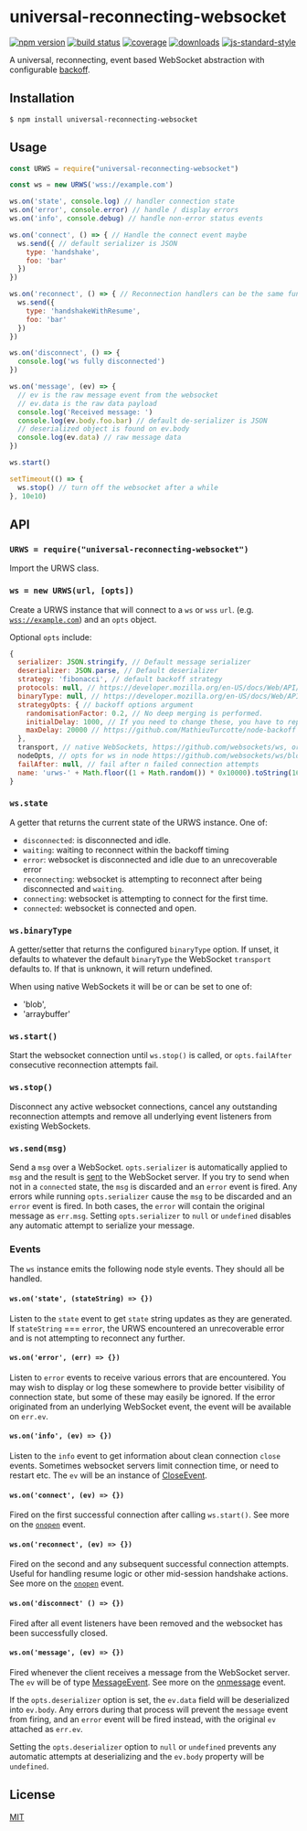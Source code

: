 # universal-reconnecting-websocket
[![npm version][npmimg]][npm] [![build status][travisimg]][travis] [![coverage][coverallsimg]][coveralls]
[![downloads][downloadsimg]][downloads] [![js-standard-style][standardimg]][standard]

A universal, reconnecting, event based WebSocket abstraction with configurable [backoff][backoff].

## Installation

```console
$ npm install universal-reconnecting-websocket
```

## Usage

```js
const URWS = require("universal-reconnecting-websocket")

const ws = new URWS('wss://example.com')

ws.on('state', console.log) // handler connection state
ws.on('error', console.error) // handle / display errors
ws.on('info', console.debug) // handle non-error status events

ws.on('connect', () => { // Handle the connect event maybe
  ws.send({ // default serializer is JSON
    type: 'handshake',
    foo: 'bar'
  })
})

ws.on('reconnect', () => { // Reconnection handlers can be the same function or a separate function
  ws.send({
    type: 'handshakeWithResume',
    foo: 'bar'
  })
})

ws.on('disconnect', () => {
  console.log('ws fully disconnected')
})

ws.on('message', (ev) => {
  // ev is the raw message event from the websocket
  // ev.data is the raw data payload
  console.log('Received message: ')
  console.log(ev.body.foo.bar) // default de-serializer is JSON
  // deserialized object is found on ev.body
  console.log(ev.data) // raw message data
})

ws.start()

setTimeout(() => {
  ws.stop() // turn off the websocket after a while
}, 10e10)
```

## API

### `URWS = require("universal-reconnecting-websocket")`

Import the URWS class.

### `ws = new URWS(url, [opts])`

Create a URWS instance that will connect to a `ws` or `wss` `url`.  (e.g. [`wss://example.com`](https://developer.mozilla.org/en-US/docs/Web/API/WebSocket/WebSocket)) and an `opts` object.

Optional `opts` include:

```js
{
  serializer: JSON.stringify, // Default message serializer
  deserializer: JSON.parse, // Default deserializer
  strategy: 'fibonacci', // default backoff strategy
  protocols: null, // https://developer.mozilla.org/en-US/docs/Web/API/WebSocket/WebSocket
  binaryType: null, // https://developer.mozilla.org/en-US/docs/Web/API/WebSocket/binaryType
  strategyOpts: { // backoff options argument
    randomisationFactor: 0.2, // No deep merging is performed.
    initialDelay: 1000, // If you need to change these, you have to repass the whole object
    maxDelay: 20000 // https://github.com/MathieuTurcotte/node-backoff
  },
  transport, // native WebSockets, https://github.com/websockets/ws, or pass in your own
  nodeOpts, // opts for ws in node https://github.com/websockets/ws/blob/master/doc/ws.md#new-websocketaddress-protocols-options
  failAfter: null, // fail after n failed connection attempts
  name: 'urws-' + Math.floor((1 + Math.random()) * 0x10000).toString(16).substring(1) // name timing events
}
```

### `ws.state`

A getter that returns the current state of the URWS instance.  One of:

- `disconnected`: is disconnected and idle.
- `waiting`: waiting to reconnect within the backoff timing
- `error`: websocket is disconnected and idle due to an unrecoverable error
- `reconnecting`: websocket is attempting to reconnect after being disconnected and `waiting`.
- `connecting`: websocket is attempting to connect for the first time.
- `connected`: websocket is connected and open.

### `ws.binaryType`

A getter/setter that returns the configured `binaryType` option.  If unset, it defaults to whatever the default `binaryType` the WebSocket `transport` defaults to.  If that is unknown, it will return undefined.

When using native WebSockets it will be or can be set to one of:

- 'blob',
- 'arraybuffer'

### `ws.start()`

Start the websocket connection until `ws.stop()` is called, or `opts.failAfter` consecutive reconnection attempts fail.

### `ws.stop()`

Disconnect any active websocket connections, cancel any outstanding reconnection attempts and remove all underlying event listeners from existing WebSockets.

### `ws.send(msg)`

Send a `msg` over a WebSocket.  `opts.serializer` is automatically applied to `msg` and the result is [sent](https://developer.mozilla.org/en-US/docs/Web/API/WebSocket/send) to the WebSocket server.  If you try to send when not in a `connected` state, the `msg` is discarded and an `error` event is fired.  Any errors while running `opts.serializer` cause the `msg` to be discarded and an `error` event is fired.  In both cases, the `error` will contain the original message as `err.msg`.  Setting `opts.serializer` to `null` or `undefined` disables any automatic attempt to serialize your message.

### Events

The `ws` instance emits the following node style events.  They should all be handled.

#### `ws.on('state', (stateString) => {})`

Listen to the `state` event to get `state` string updates as they are generated.  If `stateString` === `error`, the URWS encountered an unrecoverable error and is not attempting to reconnect any further.

#### `ws.on('error', (err) => {})`

Listen to `error` events to receive various errors that are encountered.  You may wish to display or log these somewhere to provide better visibility of connection state, but some of these may easily be ignored.  If the error originated from an underlying WebSocket event, the event will be available on `err.ev`.

#### `ws.on('info', (ev) => {})`

Listen to the `info` event to get information about clean connection `close` events.  Sometimes websocket servers limit connection time, or need to restart etc.  The `ev` will be an instance of [CloseEvent](https://developer.mozilla.org/en-US/docs/Web/API/CloseEvent).

#### `ws.on('connect', (ev) => {})`

Fired on the first successful connection after calling `ws.start()`.  See more on the [`onopen`](https://developer.mozilla.org/en-US/docs/Web/API/WebSocket/onopen) event.

#### `ws.on('reconnect', (ev) => {})`

Fired on the second and any subsequent successful connection attempts.  Useful for handling resume logic or other mid-session handshake actions. See more on the [`onopen`](https://developer.mozilla.org/en-US/docs/Web/API/WebSocket/onopen) event.

#### `ws.on('disconnect' () => {})`

Fired after all event listeners have been removed and the websocket has been successfully closed.

#### `ws.on('message', (ev) => {})`

Fired whenever the client receives a message from the WebSocket server.  The `ev` will be of type [MessageEvent](https://developer.mozilla.org/en-US/docs/Web/API/MessageEvent).  See more on the [onmessage](https://developer.mozilla.org/en-US/docs/Web/API/WebSocket/onmessage) event.

If the `opts.deserializer` option is set, the `ev.data` field will be deserialized into `ev.body`.  Any errors during that process will prevent the `message` event from firing, and an `error` event will be fired instead, with the original `ev` attached as `err.ev`.

Setting the `opts.deserializer` option to `null` or `undefined` prevents any automatic attempts at deserializing and the `ev.body` property will be `undefined`.

## License
[MIT](https://tldrlegal.com/license/mit-license)

[stabilityimg]: https://img.shields.io/badge/stability-experimental-orange.svg
[stability]: https://nodejs.org/api/documentation.html#documentation_stability_index
[npmimg]: https://img.shields.io/npm/v/universal-reconnecting-websocket.svg
[npm]: https://npmjs.org/package/universal-reconnecting-websocket
[travisimg]: https://img.shields.io/travis/bcomnes/universal-reconnecting-websocket/master.svg
[travis]: https://travis-ci.org/bcomnes/universal-reconnecting-websocket
[downloadsimg]: http://img.shields.io/npm/dm/universal-reconnecting-websocket.svg
[downloads]: https://npmjs.org/package/universal-reconnecting-websocket
[standardimg]: https://img.shields.io/badge/code%20style-standard-brightgreen.svg
[standard]: https://github.com/feross/standard
[coverallsimg]: https://img.shields.io/coveralls/bcomnes/universal-reconnecting-websocket/master.svg
[coveralls]: https://coveralls.io/github/bcomnes/universal-reconnecting-websocket

[backoff]: https://github.com/MathieuTurcotte/node-backoff#readme
